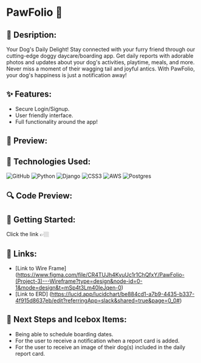#  PawFolio 🐾

## 🫧 Desription:
Your Dog's Daily Delight! Stay connected with your furry friend through our cutting-edge doggy daycare/boarding app. Get daily reports with adorable photos and updates about your dog's activities, playtime, meals, and more. Never miss a moment of their wagging tail and joyful antics. With PawFolio, your dog's happiness is just a notification away!

## ✨ Features:
- Secure Login/Signup.
- User friendly interface.
- Full functionality around the app!

## 🫧 Preview:


## 📌 Technologies Used:
![GitHub](https://img.shields.io/badge/github-%23121011.svg?style=for-the-badge&logo=github&logoColor=white)
![Python](https://img.shields.io/badge/python-3670A0?style=for-the-badge&logo=python&logoColor=ffdd54)
![Django](https://img.shields.io/badge/django-%23092E20.svg?style=for-the-badge&logo=django&logoColor=white)
![CSS3](https://img.shields.io/badge/css3-%231572B6.svg?style=for-the-badge&logo=css3&logoColor=white)
![AWS](https://img.shields.io/badge/AWS-%23FF9900.svg?style=for-the-badge&logo=amazon-aws&logoColor=white)
![Postgres](https://img.shields.io/badge/postgres-%23316192.svg?style=for-the-badge&logo=postgresql&logoColor=white)

## 🔍 Code Preview:


## 💫 Getting Started:
Click the link  👉🏼 

## 🔗 Links:
- [Link to Wire Frame] (https://www.figma.com/file/CR4TUJh4KyuUc1r1ChQfxY/PawFolio-(Project-3)---Wireframe?type=design&node-id=0-1&mode=design&t=mSp4t3Lm40IeJqen-0)
- [Link to ERD] (https://lucid.app/lucidchart/be884cd1-a7b9-4435-b337-4f915d8637eb/edit?referringApp=slack&shared=true&page=0_0#)

## 🧊 Next Steps and Icebox Items:
- Being able to schedule boarding dates.
- For the user to receive a notification when a report card is added.
- For the user to receive an image of their dog(s) included in the daily report card.